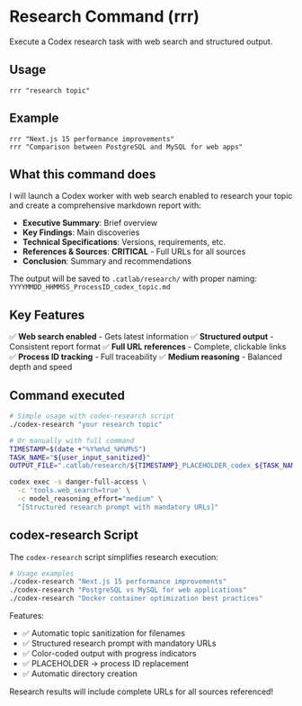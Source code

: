 # Research Command (rrr)

Execute a Codex research task with web search and structured output.

## Usage
```
rrr "research topic"
```

## Example
```
rrr "Next.js 15 performance improvements"
rrr "Comparison between PostgreSQL and MySQL for web apps"
```

## What this command does

I will launch a Codex worker with web search enabled to research your topic and create a comprehensive markdown report with:

- **Executive Summary**: Brief overview
- **Key Findings**: Main discoveries
- **Technical Specifications**: Versions, requirements, etc.
- **References & Sources**: **CRITICAL** - Full URLs for all sources
- **Conclusion**: Summary and recommendations

The output will be saved to `.catlab/research/` with proper naming:
`YYYYMMDD_HHMMSS_ProcessID_codex_topic.md`

## Key Features

✅ **Web search enabled** - Gets latest information
✅ **Structured output** - Consistent report format
✅ **Full URL references** - Complete, clickable links
✅ **Process ID tracking** - Full traceability
✅ **Medium reasoning** - Balanced depth and speed

## Command executed
```bash
# Simple usage with codex-research script
./codex-research "your research topic"

# Or manually with full command
TIMESTAMP=$(date +"%Y%m%d_%H%M%S")
TASK_NAME="${user_input_sanitized}"
OUTPUT_FILE=".catlab/research/${TIMESTAMP}_PLACEHOLDER_codex_${TASK_NAME}.md"

codex exec -s danger-full-access \
  -c 'tools.web_search=true' \
  -c model_reasoning_effort="medium" \
  "[Structured research prompt with mandatory URLs]"
```

## codex-research Script
The `codex-research` script simplifies research execution:

```bash
# Usage examples
./codex-research "Next.js 15 performance improvements"
./codex-research "PostgreSQL vs MySQL for web applications"
./codex-research "Docker container optimization best practices"
```

Features:
- ✅ Automatic topic sanitization for filenames
- ✅ Structured research prompt with mandatory URLs
- ✅ Color-coded output with progress indicators
- ✅ PLACEHOLDER → process ID replacement
- ✅ Automatic directory creation

Research results will include complete URLs for all sources referenced!